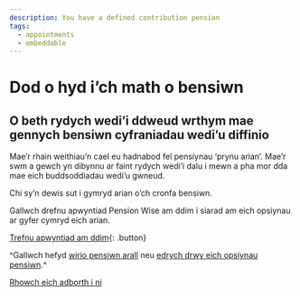 ```yaml
---
description: You have a defined contribution pension
tags:
  - appointments
  - embeddable
---
```


# Dod o hyd i’ch math o bensiwn

## O beth rydych wedi’i ddweud wrthym mae gennych bensiwn cyfraniadau wedi’u diffinio

Mae’r rhain weithiau’n cael eu hadnabod fel pensiynau ‘prynu arian’. Mae’r swm a gewch yn dibynnu ar faint rydych wedi’i dalu i mewn a pha mor dda mae eich buddsoddiadau wedi’u gwneud.

Chi sy’n dewis sut i gymryd arian o’ch cronfa bensiwn.

Gallwch drefnu apwyntiad Pension Wise am ddim i siarad am eich opsiynau ar gyfer cymryd eich arian.

[Trefnu apwyntiad am ddim](/cy/appointments){: .button}

^Gallwch hefyd [wirio pensiwn arall](/cy/pension-type-tool) neu [edrych drwy eich opsiynau pensiwn](/cy/explore-your-options).^

[Rhowch eich adborth i ni](http://research.pensionwise.gov.uk/s/PTTfeedback/)
